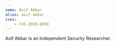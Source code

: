 ```yaml
---
name: Asif Akbar
alias: asif-akbar
cves:
    - CVE-2020-8859
---
```

Asif Akbar is an Independent Security Researcher.